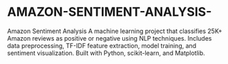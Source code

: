 # AMAZON-SENTIMENT-ANALYSIS-
Amazon Sentiment Analysis A machine learning project that classifies 25K+ Amazon reviews as positive or negative using NLP techniques. Includes data preprocessing, TF-IDF feature extraction, model training, and sentiment visualization. Built with Python, scikit-learn, and Matplotlib.
